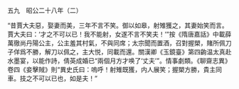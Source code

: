 五九　昭公二十八年（二）

“昔賈大夫惡，娶妻而美，三年不言不笑。御以如皋，射雉獲之，其妻始笑而言。賈大夫曰：‘才之不可以已！我不能射，女遂不言不笑夫！’”按《隋唐嘉話》中載薛萬徹尚丹陽公主，公主羞其村氣，不與同席；太宗聞而置酒，召對握槊，賭所佩刀子佯爲不勝，解刀以佩之，主大悦，同載而還。關漢卿《玉鏡臺》第四齣温太真赴水墨宴，以能作詩，倩英成婚已“兩個月方才唤了‘丈夫’”。情事劇類。《聊齋志異》卷四《妾擊賊》則“異史氏曰：嗚呼！射雉既獲，内人展笑；握槊方勝，貴主同車。技之不可以已也，如是夫！”